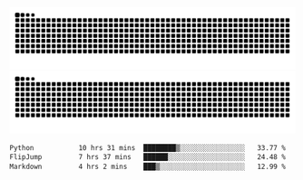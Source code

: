 ![Snake Animation](https://raw.githubusercontent.com/tomhea/tomhea/output/github-contribution-grid-snake-dark.svg#gh-dark-mode-only)
![Snake Animation](https://raw.githubusercontent.com/tomhea/tomhea/output/github-contribution-grid-snake.svg#gh-light-mode-only)

<p></p>

<!--START_SECTION:waka-->

```txt
Python           10 hrs 31 mins  ████████▒░░░░░░░░░░░░░░░░   33.77 %
FlipJump         7 hrs 37 mins   ██████░░░░░░░░░░░░░░░░░░░   24.48 %
Markdown         4 hrs 2 mins    ███▒░░░░░░░░░░░░░░░░░░░░░   12.99 %
```

<!--END_SECTION:waka-->
